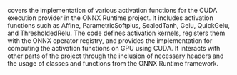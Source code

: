 covers the implementation of various activation functions for the CUDA execution provider in the ONNX Runtime project. It includes activation functions such as Affine, ParametricSoftplus, ScaledTanh, Gelu, QuickGelu, and ThresholdedRelu. The code defines activation kernels, registers them with the ONNX operator registry, and provides the implementation for computing the activation functions on GPU using CUDA. It interacts with other parts of the project through the inclusion of necessary headers and the usage of classes and functions from the ONNX Runtime framework.